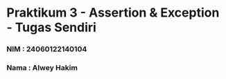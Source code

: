 # Praktikum 3 - Assertion & Exception - Tugas Sendiri
### NIM : 24060122140104
### Nama : Alwey Hakim